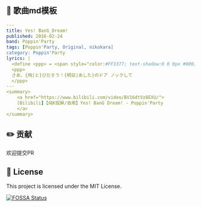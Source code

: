 

## 📝 歌曲md模板

```yaml
---
title: Yes! BanG_Dream!
published: 2016-02-24
band: Poppin'Party
tags: [Poppin'Party, Original, nikokara]
category: Poppin'Party
lyrics: |
  <define <ppp> = <span style="color:#FF3377; text-shadow:0 0 0px #000;">>
  <ppp>
  さあ、{飛|と}びだそう！{明日|あした}のドア ノックして
  </ppp>
---
<summary>
    <a href="https://www.bilibili.com/video/BV16dtVz8EXU/">
    [Bilibili]【纯K投屏/自用】Yes! BanG Dream! - Poppin'Party
    </a>
</summary>
```

## ✏️ 贡献

欢迎提交PR

## 📄 License

This project is licensed under the MIT License.

[![FOSSA Status](https://app.fossa.com/api/projects/git%2Bgithub.com%2FStarFreedomX%2Ffuwari-bandorilyrics-web.svg?type=large&issueType=license)](https://app.fossa.com/projects/git%2Bgithub.com%2FStarFreedomX%2Ffuwari-bandorilyrics-web?ref=badge_large&issueType=license)

